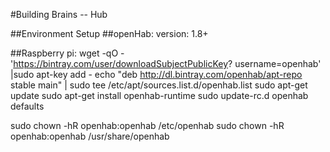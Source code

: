 #Building Brains -- Hub


##Environment Setup
##openHab:
version: 1.8+

##Raspberry pi:
wget -qO - 'https://bintray.com/user/downloadSubjectPublicKey?
username=openhab' |sudo apt-key add -
echo "deb http://dl.bintray.com/openhab/apt-repo stable main" | sudo
tee /etc/apt/sources.list.d/openhab.list
sudo apt-get update
sudo apt-get install openhab-runtime
sudo update-rc.d openhab defaults

sudo chown -hR openhab:openhab /etc/openhab
sudo chown -hR openhab:openhab /usr/share/openhab



